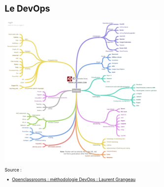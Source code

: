# Le DevOps

![devops](images/DevOpsAll.png)

Source :
- [Openclassrooms : méthodologie DevOps : Laurent Grangeau](https://openclassrooms.com/fr/courses/6093671-decouvrez-la-methodologie-devops)